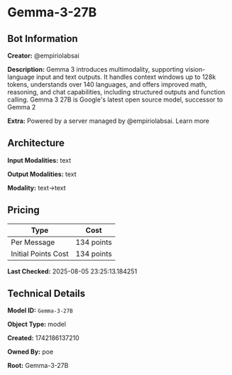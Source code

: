 # Gemma-3-27B

## Bot Information

**Creator:** @empiriolabsai

**Description:** Gemma 3 introduces multimodality, supporting vision-language input and text outputs. It handles context windows up to 128k tokens, understands over 140 languages, and offers improved math, reasoning, and chat capabilities, including structured outputs and function calling. Gemma 3 27B is Google's latest open source model, successor to Gemma 2

**Extra:** Powered by a server managed by @empiriolabsai. Learn more


## Architecture

**Input Modalities:** text

**Output Modalities:** text

**Modality:** text->text


## Pricing

| Type | Cost |
|------|------|
| Per Message | 134 points |
| Initial Points Cost | 134 points |

**Last Checked:** 2025-08-05 23:25:13.184251


## Technical Details

**Model ID:** `Gemma-3-27B`

**Object Type:** model

**Created:** 1742186137210

**Owned By:** poe

**Root:** Gemma-3-27B
